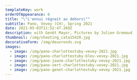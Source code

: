 ```yaml
---
templateKey: work
orderOfAppearance: 6
title: "\"L'ennui régnait au dehors\""
subtitle: Pano, Vevey (CH), Spring 2021
date: 2021-05-03T11:52:47.269Z
description: with Genêt Mayor, Pictures by Julien Gremaud
thumbnail: /img/shooting_cata15420.jpg
decorativeForm: /img/deuxronds.svg
images:
  - image: /img/pano-charlottestuby-vevey-2021.jpg
  - image: /img/pano-charlottestuby-bleu-vevey-2021.jpg
  - image: /img/pano-jaune-charlottestuby-vevey-2021.jpg
  - image: /img/pano-vert-charlottestuby-vevey-2021.jpg
  - image: /img/pano-genet-charlottestuby-vevey-2021.jpg
---
```


